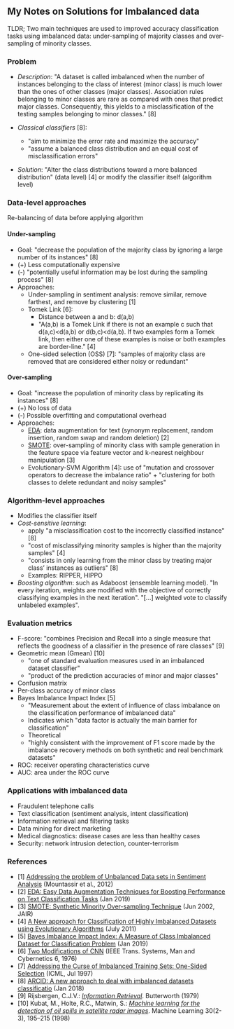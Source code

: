 ## My Notes on Solutions for Imbalanced data

TLDR; Two main techniques are used to improved accuracy classification tasks using imbalanced data: under-sampling of majority classes and over-sampling of minority classes.

### Problem
* *Description*: "A dataset is called imbalanced when the number of instances belonging to the class of interest (minor class) is much lower than the ones of other classes (major classes). Association rules belonging to minor classes are rare as compared with ones that predict major classes. Consequently, this yields to a misclassification of the testing samples belonging to minor classes." [8]

* *Classical classifiers* [8]: 
    * "aim to minimize the error rate and maximize the accuracy"
    * "assume a balanced class distribution and an equal cost of misclassification errors"

* *Solution*: "Alter the class distributions toward a more balanced distribution" (data level) [4] or modify the classifier itself (algorithm level)

### Data-level approaches
Re-balancing of data before applying algorithm

#### Under-sampling
* Goal: "decrease the population of the majority class by ignoring a large number of its instances" [8]
* (+) Less computationally expensive 
* (-) "potentially useful information may be lost during the sampling process" [8]
* Approaches:
    * Under-sampling in sentiment analysis: remove similar, remove farthest, and remove by clustering [1]
    * Tomek Link [6]:
      * Distance between a and b: d(a,b)
      * "A(a,b) is a Tomek Link if there is not an example c such that d(a,c)<d(a,b) or d(b,c)<d(a,b). If two examples form a Tomek link, then either one of these examples is noise or both examples are border-line." [4] 
    * One-sided selection (OSS) [7]: "samples of majority class are removed that are considered either noisy or redundant"

#### Over-sampling
* Goal: "increase the population of minority class by replicating its instances" [8]
* (+) No loss of data
* (-) Possible overfitting and computational overhead
* Approaches:
    * [EDA](./eda.md): data augmentation for text (synonym replacement, random insertion, random swap and random deletion) [2]
    * [SMOTE](./smote.md): over-sampling of minority class with sample generation in the feature space via feature vector and k-nearest neighbour manipulation [3]
    * Evolutionary-SVM Algorithm [4]: use of "mutation and crossover operators to decrease the imbalance ratio" + "clustering for both classes to delete redundant and noisy samples"

### Algorithm-level approaches
* Modifies the classifier itself
* *Cost-sensitive learning*:
    * apply "a misclassification cost to the incorrectly classified instance" [8]
    * "cost of misclassifying minority samples is higher than the majority samples" [4]
    * "consists in only learning from the minor class by treating major class’ instances as outliers" [8]
    * Examples: RIPPER, HIPPO
* *Boosting algorithm*: such as Adaboost (ensemble learning model). "In every iteration, weights are modified with the objective of correctly classifying examples in the next iteration". "[...] weighted vote to classify unlabeled examples".

### Evaluation metrics
* F-score: "combines Precision and Recall into a single measure that reflects the goodness of a classifier in the presence of rare classes" [9]
* Geometric mean (Gmean) [10]
  * "one of standard evaluation measures used in an imbalanced dataset classifier"
  * "product of the prediction accuracies of minor and major classes"
* Confusion matrix
* Per-class accuracy of minor class
* Bayes Imbalance Impact Index [5]
  * "Measurement about the extent of influence of class imbalance on the classification performance of imbalanced data"
  * Indicates which "data factor is actually the main barrier for classification"
  * Theoretical
  * "highly consistent with the improvement of F1 score made by the imbalance recovery methods on both synthetic and real benchmark datasets"
* ROC: receiver operating characteristics curve
* AUC: area under the ROC curve

### Applications with imbalanced data
* Fraudulent telephone calls
* Text classification (sentiment analysis, intent classification)
* Information retrieval and filtering tasks
* Data mining for direct marketing
* Medical diagnostics: disease cases are less than healthy cases
* Security: network intrusion detection, counter-terrorism

### References
* [1] [Addressing the problem of Unbalanced Data sets in Sentiment Analysis](https://www.academia.edu/5505329/Addressing_the_problem_of_Unbalanced_Data_sets_in_Sentiment_Analysis) (Mountassir et al., 2012)
* [2] [EDA: Easy Data Augmentation Techniques for Boosting Performance on Text Classification Tasks](./eda.md) (Jan 2019)
* [3] [SMOTE: Synthetic Minority Over-sampling Technique](./notes/smote.md) (Jun 2002, JAIR)
* [4] [A New approach for Classification of Highly Imbalanced Datasets using Evolutionary Algorithms](https://pdfs.semanticscholar.org/2402/969387dd0ab0113be2ebd4437d79598389ee.pdf) (July 2011)
* [5] [Bayes Imbalance Impact Index: A Measure of Class Imbalanced Dataset for Classification Problem](http://arxiv.org/abs/1901.10173) (Jan 2019)
* [6] [Two Modifications of CNN](https://ieeexplore.ieee.org/document/4309452) (IEEE Trans. Systems, Man and Cybernetics 6, 1976)
* [7] [Addressing the Curse of Imbalanced Training Sets: One-Sided Selection](https://sci2s.ugr.es/keel/pdf/algorithm/congreso/kubat97addressing.pdf) (ICML, Jul 1997)
* [8] [ARCID: A new approach to deal with imbalanced datasets classificatio](./arcid.md) (Jan 2018)
* [9] Rijsbergen, C.J.V.: [*Information Retrieval*](http://openlib.org/home/krichel/courses/lis618/readings/rijsbergen79_infor_retriev.pdf). Butterworth (1979)
* [10] Kubat, M., Holte, R.C., Matwin, S.: [*Machine learning for the detection of oil spills in satellite radar images*](http://citeseerx.ist.psu.edu/viewdoc/download?doi=10.1.1.308.2361&rep=rep1&type=pdf). Machine Learning 30(2-3), 195–215 (1998)